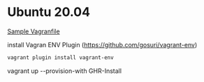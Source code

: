 # Ubuntu 20.04

[Sample Vagranfile](https://github.com/peaceiris/actions-self-hosted-runners/blob/main/images/ubuntu-20.04/Vagrantfile)

install Vagran ENV Plugin (<https://github.com/gosuri/vagrant-env>)

```bash
vagrant plugin install vagrant-env
```

vagrant up --provision-with GHR-Install
